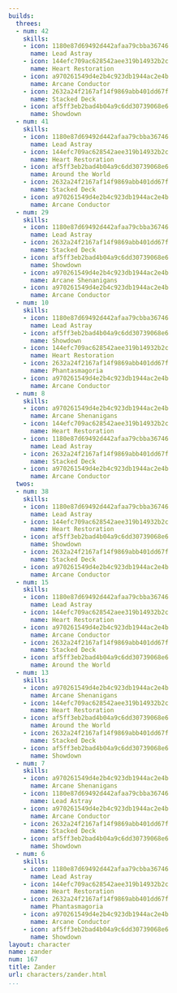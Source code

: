 ```yaml
---
builds:
  threes:
  - num: 42
    skills:
    - icon: 1180e87d69492d442afaa79cbba36746
      name: Lead Astray
    - icon: 144efc709ac628542aee319b14932b2c
      name: Heart Restoration
    - icon: a970261549d4e2b4c923db1944ac2e4b
      name: Arcane Conductor
    - icon: 2632a24f2167af14f9869abb401dd67f
      name: Stacked Deck
    - icon: af5ff3eb2bad4b04a9c6dd30739068e6
      name: Showdown
  - num: 41
    skills:
    - icon: 1180e87d69492d442afaa79cbba36746
      name: Lead Astray
    - icon: 144efc709ac628542aee319b14932b2c
      name: Heart Restoration
    - icon: af5ff3eb2bad4b04a9c6dd30739068e6
      name: Around the World
    - icon: 2632a24f2167af14f9869abb401dd67f
      name: Stacked Deck
    - icon: a970261549d4e2b4c923db1944ac2e4b
      name: Arcane Conductor
  - num: 29
    skills:
    - icon: 1180e87d69492d442afaa79cbba36746
      name: Lead Astray
    - icon: 2632a24f2167af14f9869abb401dd67f
      name: Stacked Deck
    - icon: af5ff3eb2bad4b04a9c6dd30739068e6
      name: Showdown
    - icon: a970261549d4e2b4c923db1944ac2e4b
      name: Arcane Shenanigans
    - icon: a970261549d4e2b4c923db1944ac2e4b
      name: Arcane Conductor
  - num: 10
    skills:
    - icon: 1180e87d69492d442afaa79cbba36746
      name: Lead Astray
    - icon: af5ff3eb2bad4b04a9c6dd30739068e6
      name: Showdown
    - icon: 144efc709ac628542aee319b14932b2c
      name: Heart Restoration
    - icon: 2632a24f2167af14f9869abb401dd67f
      name: Phantasmagoria
    - icon: a970261549d4e2b4c923db1944ac2e4b
      name: Arcane Conductor
  - num: 8
    skills:
    - icon: a970261549d4e2b4c923db1944ac2e4b
      name: Arcane Shenanigans
    - icon: 144efc709ac628542aee319b14932b2c
      name: Heart Restoration
    - icon: 1180e87d69492d442afaa79cbba36746
      name: Lead Astray
    - icon: 2632a24f2167af14f9869abb401dd67f
      name: Stacked Deck
    - icon: a970261549d4e2b4c923db1944ac2e4b
      name: Arcane Conductor
  twos:
  - num: 38
    skills:
    - icon: 1180e87d69492d442afaa79cbba36746
      name: Lead Astray
    - icon: 144efc709ac628542aee319b14932b2c
      name: Heart Restoration
    - icon: af5ff3eb2bad4b04a9c6dd30739068e6
      name: Showdown
    - icon: 2632a24f2167af14f9869abb401dd67f
      name: Stacked Deck
    - icon: a970261549d4e2b4c923db1944ac2e4b
      name: Arcane Conductor
  - num: 15
    skills:
    - icon: 1180e87d69492d442afaa79cbba36746
      name: Lead Astray
    - icon: 144efc709ac628542aee319b14932b2c
      name: Heart Restoration
    - icon: a970261549d4e2b4c923db1944ac2e4b
      name: Arcane Conductor
    - icon: 2632a24f2167af14f9869abb401dd67f
      name: Stacked Deck
    - icon: af5ff3eb2bad4b04a9c6dd30739068e6
      name: Around the World
  - num: 13
    skills:
    - icon: a970261549d4e2b4c923db1944ac2e4b
      name: Arcane Shenanigans
    - icon: 144efc709ac628542aee319b14932b2c
      name: Heart Restoration
    - icon: af5ff3eb2bad4b04a9c6dd30739068e6
      name: Around the World
    - icon: 2632a24f2167af14f9869abb401dd67f
      name: Stacked Deck
    - icon: af5ff3eb2bad4b04a9c6dd30739068e6
      name: Showdown
  - num: 7
    skills:
    - icon: a970261549d4e2b4c923db1944ac2e4b
      name: Arcane Shenanigans
    - icon: 1180e87d69492d442afaa79cbba36746
      name: Lead Astray
    - icon: a970261549d4e2b4c923db1944ac2e4b
      name: Arcane Conductor
    - icon: 2632a24f2167af14f9869abb401dd67f
      name: Stacked Deck
    - icon: af5ff3eb2bad4b04a9c6dd30739068e6
      name: Showdown
  - num: 6
    skills:
    - icon: 1180e87d69492d442afaa79cbba36746
      name: Lead Astray
    - icon: 144efc709ac628542aee319b14932b2c
      name: Heart Restoration
    - icon: 2632a24f2167af14f9869abb401dd67f
      name: Phantasmagoria
    - icon: a970261549d4e2b4c923db1944ac2e4b
      name: Arcane Conductor
    - icon: af5ff3eb2bad4b04a9c6dd30739068e6
      name: Showdown
layout: character
name: zander
num: 167
title: Zander
url: characters/zander.html
...
```

